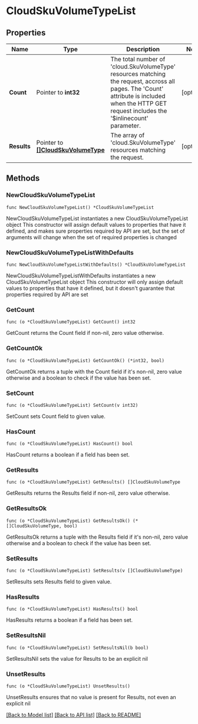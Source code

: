 # CloudSkuVolumeTypeList

## Properties

Name | Type | Description | Notes
------------ | ------------- | ------------- | -------------
**Count** | Pointer to **int32** | The total number of &#39;cloud.SkuVolumeType&#39; resources matching the request, accross all pages. The &#39;Count&#39; attribute is included when the HTTP GET request includes the &#39;$inlinecount&#39; parameter. | [optional] 
**Results** | Pointer to [**[]CloudSkuVolumeType**](CloudSkuVolumeType.md) | The array of &#39;cloud.SkuVolumeType&#39; resources matching the request. | [optional] 

## Methods

### NewCloudSkuVolumeTypeList

`func NewCloudSkuVolumeTypeList() *CloudSkuVolumeTypeList`

NewCloudSkuVolumeTypeList instantiates a new CloudSkuVolumeTypeList object
This constructor will assign default values to properties that have it defined,
and makes sure properties required by API are set, but the set of arguments
will change when the set of required properties is changed

### NewCloudSkuVolumeTypeListWithDefaults

`func NewCloudSkuVolumeTypeListWithDefaults() *CloudSkuVolumeTypeList`

NewCloudSkuVolumeTypeListWithDefaults instantiates a new CloudSkuVolumeTypeList object
This constructor will only assign default values to properties that have it defined,
but it doesn't guarantee that properties required by API are set

### GetCount

`func (o *CloudSkuVolumeTypeList) GetCount() int32`

GetCount returns the Count field if non-nil, zero value otherwise.

### GetCountOk

`func (o *CloudSkuVolumeTypeList) GetCountOk() (*int32, bool)`

GetCountOk returns a tuple with the Count field if it's non-nil, zero value otherwise
and a boolean to check if the value has been set.

### SetCount

`func (o *CloudSkuVolumeTypeList) SetCount(v int32)`

SetCount sets Count field to given value.

### HasCount

`func (o *CloudSkuVolumeTypeList) HasCount() bool`

HasCount returns a boolean if a field has been set.

### GetResults

`func (o *CloudSkuVolumeTypeList) GetResults() []CloudSkuVolumeType`

GetResults returns the Results field if non-nil, zero value otherwise.

### GetResultsOk

`func (o *CloudSkuVolumeTypeList) GetResultsOk() (*[]CloudSkuVolumeType, bool)`

GetResultsOk returns a tuple with the Results field if it's non-nil, zero value otherwise
and a boolean to check if the value has been set.

### SetResults

`func (o *CloudSkuVolumeTypeList) SetResults(v []CloudSkuVolumeType)`

SetResults sets Results field to given value.

### HasResults

`func (o *CloudSkuVolumeTypeList) HasResults() bool`

HasResults returns a boolean if a field has been set.

### SetResultsNil

`func (o *CloudSkuVolumeTypeList) SetResultsNil(b bool)`

 SetResultsNil sets the value for Results to be an explicit nil

### UnsetResults
`func (o *CloudSkuVolumeTypeList) UnsetResults()`

UnsetResults ensures that no value is present for Results, not even an explicit nil

[[Back to Model list]](../README.md#documentation-for-models) [[Back to API list]](../README.md#documentation-for-api-endpoints) [[Back to README]](../README.md)


